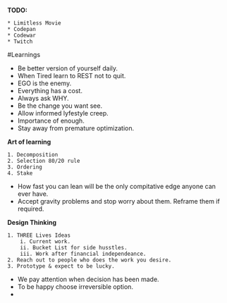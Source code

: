 **TODO:**

    * Limitless Movie
    * Codepan
    * Codewar
    * Twitch

#Learnings

* Be better version of yourself daily.
* When Tired learn to REST not to quit.
* EGO is the enemy.
* Everything has a cost.
* Always ask WHY.
* Be the change you want see.
* Allow informed lyfestyle creep.
* Importance of enough.
* Stay away from premature optimization.

**Art of learning**

    1. Decomposition
    2. Selection 80/20 rule
    3. Ordering
    4. Stake

* How fast you can lean will be the only compitative edge anyone can ever have.
* Accept gravity problems and stop worry about them. Reframe them if required.

**Design Thinking**

    1. THREE Lives Ideas
        i. Current work.
        ii. Bucket List for side husstles.
        iii. Work after financial independeance.
    2. Reach out to people who does the work you desire.
    3. Prototype & expect to be lucky.

* We pay attention when decision has been made.
* To be happy choose irreversible option.
*

